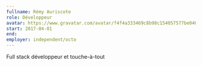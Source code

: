 ```yaml
---
fullname: Rémy Auriscote
role: Développeur
avatar: https://www.gravatar.com/avatar/f4f4a333469c8b98c154057577be040a?s=512
start: 2017-04-01
end:
employer: independent/octo
---
```


Full stack développeur et touche-à-tout
